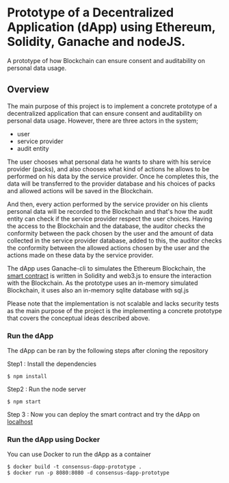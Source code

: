 # Prototype of a Decentralized Application (dApp) using Ethereum, Solidity, Ganache and nodeJS.
A prototype of how Blockchain can ensure consent and auditability on personal data usage.

## Overview
The main purpose of this project is to implement a concrete prototype of a decentralized application that can ensure consent and auditability on personal data usage. However, there are three actors in the system;
- user
- service provider
- audit entity

The user chooses what personal data he wants to share with his service provider (packs), and also chooses what kind of actions he allows to be performed on his data by the service provider. Once he completes this, the data will be transferred to the provider database and his choices of packs and allowed actions will be saved in the Blockchain.

And then, every action performed by the service provider on his clients personal data will be recorded to the Blockchain and that's how the audit entity can check if the service provider respect the user choices. Having the access to the Blockchain and the database, the auditor checks the conformity between the pack chosen by the user and the amount of data collected in the service provider database, added to this, the auditor checks the conformity between the allowed actions chosen by the user and the actions made on these data by the service provider.


The dApp uses Ganache-cli to simulates the Ethereum Blockchain, the [smart contract](./smart_contract/consensus.sol) is written in Solidity and web3.js to ensure the interaction with the Blockchain. As the prototype uses an in-memory simulated Blockchain, it uses also an in-memory sqlite database with sql.js


Please note that the implementation is not scalable and lacks security tests as the main purpose of the project is the implementing a concrete prototype that covers the conceptual ideas described above.

### Run the dApp
The dApp can be ran by the following steps after cloning the repository


Step1 : Install the dependencies
```
$ npm install
```
Step2 : Run the node server
```
$ npm start
```
Step 3 : Now you can deploy the smart contract and try the dApp on [localhost](http://localhost:8080)


### Run the dApp using Docker
You can use Docker to run the dApp as a container
```
$ docker build -t consensus-dapp-prototype .
$ docker run -p 8080:8080 -d consensus-dapp-prototype
```
